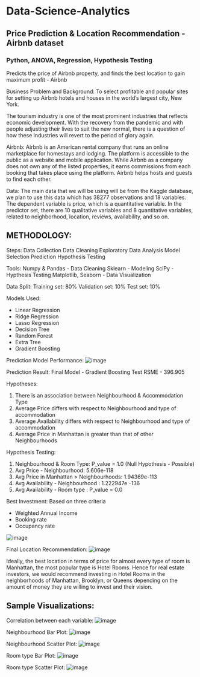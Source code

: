 # Data-Science-Analytics
## Price Prediction & Location Recommendation - Airbnb dataset

### Python, ANOVA, Regression, Hypothesis Testing

Predicts the price of Airbnb property, and finds the best location to gain maximum profit - Airbnb

Business Problem and Background:
To select profitable and popular sites for setting up Airbnb hotels and houses in the world’s largest city, New York.

The tourism industry is one of the most prominent industries that reflects economic development. With the recovery from the pandemic and with people adjusting their lives to suit the new normal, there is a question of how these industries will revert to the period of glory again.

Airbnb:
Airbnb is an American rental company that runs an online marketplace for homestays and lodging.
The platform is accessible to the public as a website and mobile application.
While Airbnb as a company does not own any of the listed properties, it earns commissions from each booking that takes place using the platform.
Airbnb helps hosts and guests to find each other.

Data:
The main data that we will be using will be from the Kaggle database, we plan to use this data which has 38277 observations and 18 variables. 
The dependent variable is price, which is a quantitative variable. In the predictor set, there are 10 qualitative variables and 8 quantitative variables, related to neighborhood, location, reviews, availability, and so on.

## METHODOLOGY:
Steps:
  Data Collection
  Data Cleaning
  Exploratory Data Analysis
  Model Selection
  Prediction
  Hypothesis Testing

Tools:
  Numpy & Pandas - Data Cleaning
  Sklearn - Modeling
  SciPy - Hypthesis Testing
  Matplotlib, Seaborn - Data Visualization

Data Split:
  Training set: 80%
  Validation set: 10%
  Test set: 10%

Models Used:
  - Linear Regression
  - Ridge Regression
  - Lasso Regression
  - Decision Tree
  - Random Forest
  - Extra Tree
  - Gradient Boosting

Prediction Model Performance:
![image](https://user-images.githubusercontent.com/106895118/175215749-190f8b6b-e074-4701-bdf0-624643b32b0d.png)

Prediction Result:
Final Model - Gradient Boosting
Test RSME - 396.905

Hypotheses:
1. There is an association between Neighbourhood & Accommodation Type
2. Average Price differs with respect to Neighbourhood and type of accommodation
3. Average Availability differs with respect to Neighbourhood and type of accommodation
4. Average Price in Manhattan is greater than that of other Neighbourhoods

Hypothesis Testing:
1. Neighbourhood & Room Type: P_value = 1.0 (Null Hypothesis - Possible)
2. Avg Price - Neighbourhood:  5.606e-118
3. Avg Price in Manhattan > Neighbourhoods: 1.94369e-113 
4. Avg Availability - Neighbourhood : 1.222947e -136
5. Avg Availability - Room type : P_value = 0.0

Best Investment:
Based on three criteria 
  - Weighted Annual Income
  - Booking rate
  - Occupancy rate

![image](https://user-images.githubusercontent.com/106895118/175217061-239d11f7-8984-4e80-8b35-be759f5a49b6.png)

Final Location Recommendation:
![image](https://user-images.githubusercontent.com/106895118/175217199-c0a4f615-91ce-4158-aad6-12c684507bfd.png)

Ideally, the best location in terms of price for almost every type of room is Manhattan, the most popular type is Hotel Rooms. Hence for real estate investors, we would recommend investing in Hotel Rooms in the neighborhoods of Manhattan, Brooklyn, or Queens depending on the amount of money they are willing to invest and their vision.



## Sample Visualizations:
Correlation between each variable:
![image](https://user-images.githubusercontent.com/106895118/174951503-fc834838-abb5-44cd-bd77-8092c5368b08.png)

Neighbourhood Bar Plot:
![image](https://user-images.githubusercontent.com/106895118/174951546-d287dcbe-f187-43ff-a407-bd9954859c00.png)

Neighbourhood Scatter Plot:
![image](https://user-images.githubusercontent.com/106895118/174951584-5fe7a408-9fcc-4125-a840-6e73e6f4f1f7.png)

Room type Bar Plot:
![image](https://user-images.githubusercontent.com/106895118/174951620-77e0ae0f-e9a6-4a7c-95aa-e22048c0b710.png)

Room type Scatter Plot:
![image](https://user-images.githubusercontent.com/106895118/174951657-4d964a0e-e161-4e2b-a8d6-6082491aa768.png)





